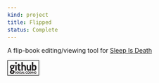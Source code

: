 ```yaml
---
kind: project
title: Flipped
status: Complete
---
```


A flip-book editing/viewing tool for [Sleep Is Death](http://sleepisdeath.net)

[![Github project](/images/github.png)](https://github.com/Spooner/flipped "Github project")
